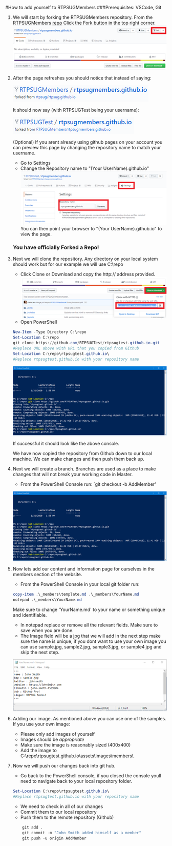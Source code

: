 #How to add yourself to RTPSUGMembers
###Prerequisites: VSCode, Git
1. We will start by forking the RTPSUGMembers repository. From the RTPSUGMembers [repo](https://github.com/RTPSUGMembers/rtpsugmembers.github.io) Click the Fork button in the top right corner.
![Fork Click](/assets/images/readme/Capture1.png)
2. After the page refreshes you should notice that instead of saying:

    ![Fork1](/assets/images/readme/fork1.png)

    It should now say (with RTPSUGTest being your username):

    ![Fork2](/assets/images/readme/fork2.png)

    (Optional) If you arent already using github pages on your account you can preview this page by changing the repository name to match your username.
    - Go to Settings
    - Change the Repository name to "(Your UserName).github.io"
    ![Rename Repo](/assets/images/readme/Capture2.png)
You can then point your browser to "(Your UserName).github.io" to view the page.

    ### You have officially Forked a Repo!

3. Next we will clone the repository. Any directory on your local system should work but for our example we will use C:\repo
    - Click Clone or Download and copy the http:// address provided.
    ![Clone Repo](/assets/images/readme/Capture3.png)
    - Open PowerShell

    ```powershell
    New-Item -Type Directory C:\repo
    Set-Location C:\repo
    git clone https://github.com/RTPSUGTest/rtpsugtest.github.io.git
    #Replace URL above with URL that you copied from Github
    Set-Location C:\repo\rtpsugtest.github.io\
    #Replace rtpsugtest.github.io with your repository name
    ```

    ![Console](/assets/images/readme/console1.png)

    If successful it should look like the above console.
    
    We have now copied the repository from Github down to our local machine. We can make changes and then push them back up.

4. Next we will create a branch. Branches are used as a place to make changes that will not break your working code in Master.

    - From the PowerShell Console run:
    `git checkout -b AddMember'

    ![Console](/assets/images/readme/console1.png)

5. Now lets add our content and information page for ourselves in the members section of the website.
    - From the PowerShell Console in your local git folder run:
    ```powershell
    copy-item .\_members\template.md .\_members\YourName.md
    notepad .\_members\YourName.md
    ```
    Make sure to change 'YourName.md' to your name or something unique and identifiable.

    - In notepad replace or remove all the relevant fields. Make sure to save when you are done.
    - The Image field will be a jpg that we will add in the next step make sure the name is unique, if you dont want to use your own image you can use sample.jpg, sample2.jpg, sample3.jpg, or sample4.jpg and skip the next step.

    ![Console](/assets/images/readme/notepad1.png)

6. Adding our image. As mentioned above you can use one of the samples. If you use your own image:
    - Please only add images of yourself
    - Images should be *appropriate*
    - Make sure the image is reasonably sized (400x400)
    - Add the image to C:\repo\rtpsugtest.github.io\assets\images\members\
7. Now we will push our changes back into git hub.

    - Go back to the PowerShell console, if you closed the console youll need to navigate back to your local repository folder.

    ```powershell
    Set-Location C:\repo\rtpsugtest.github.io\
    #Replace rtpsugtest.github.io with your repository name
    ```
    - We need to check in all of our changes
    - Commit them to our local repository
    - Push them to the remote repository (Github)

    ```powershell
        git add .
        git commit -m "John Smith added himself as a member"
        git push -u origin AddMember
    ```